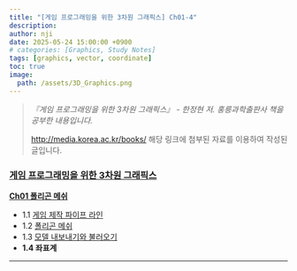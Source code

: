 ```yaml
---
title: "[게임 프로그래밍을 위한 3차원 그래픽스] Ch01-4"
description: 
author: nji
date: 2025-05-24 15:00:00 +0900
# categories: [Graphics, Study Notes]
tags: [graphics, vector, coordinate]
toc: true
image:
  path: /assets/3D_Graphics.png
---
```


> *『게임 프로그래밍을 위한 3차원 그래픽스』 - 한정현 저. 홍릉과학출판사 책을 공부한 내용입니다.*
>
> http://media.korea.ac.kr/books/ 해당 링크에 첨부된 자료를 이용하여 작성된 글입니다.

### [**게임 프로그래밍을 위한 3차원 그래픽스**](https://1360837.github.io/posts/3Dgraphics/)

[**Ch01 폴리곤 메쉬**](https://1360837.github.io/posts/3Dgraphics-ch01/)

- 1.1 [게임 제작 파이프 라인](https://1360837.github.io/posts/3Dgraphics-ch01-1/)
- 1.2 [폴리곤 메쉬](https://1360837.github.io/posts/3Dgraphics-ch01-2/)
- 1.3 [모델 내보내기와 불러오기](https://1360837.github.io/posts/3Dgraphics-ch01-3)
- **1.4 좌표계**

---
